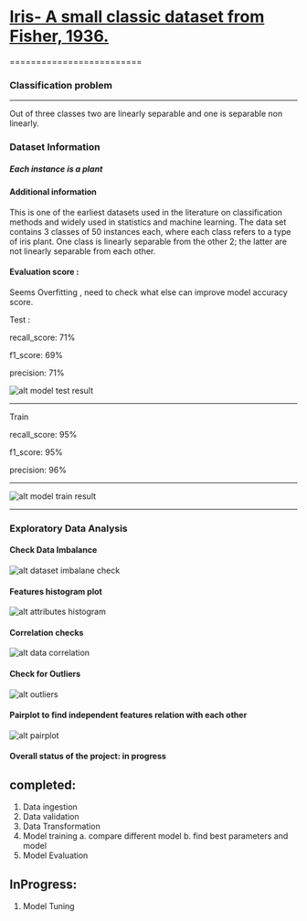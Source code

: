 <!-- @format -->

# [Iris- A small classic dataset from Fisher, 1936.](https://archive.ics.uci.edu/dataset/53/iris)

=========================

### Classification problem

---

Out of three classes two are linearly separable and one is separable non linearly.

### Dataset Information

##### Each instance is a plant

#### Additional information

This is one of the earliest datasets used in the literature on classification methods and widely used in statistics and machine learning. The data set contains 3 classes of 50 instances each, where each class refers to a type of iris plant. One class is linearly separable from the other 2; the latter are not linearly separable from each other.

#### Evaluation score :

Seems Overfitting , need to check what else can improve model accuracy score.

Test :

recall_score: 71%

f1_score: 69%

precision: 71%

![alt model test result](https://github.com/brajeshkumar1989/IrisDataPrediction/blob/main/images/Test_result.PNG)

<hr/>

Train

recall_score: 95%

f1_score: 95%

precision: 96%

<hr/>

![alt model train result](https://github.com/brajeshkumar1989/IrisDataPrediction/blob/main/images/Train_result.PNG)

<hr/>

### Exploratory Data Analysis

#### Check Data Imbalance

![alt dataset imbalane check](https://github.com/brajeshkumar1989/IrisDataPrediction/blob/main/images/class_count_check_data_imbalance.png)

#### Features histogram plot

![alt attributes histogram](https://github.com/brajeshkumar1989/IrisDataPrediction/blob/main/images/attribute_histogram_plots.png)

#### Correlation checks

![alt data correlation](https://github.com/brajeshkumar1989/IrisDataPrediction/blob/main/images/features_correlation.png)

#### Check for Outliers

![alt outliers](https://github.com/brajeshkumar1989/IrisDataPrediction/blob/main/images/check_for_outliers.png)

#### Pairplot to find independent features relation with each other

![alt pairplot](https://github.com/brajeshkumar1989/IrisDataPrediction/blob/main/images/compare_features.png)

#### Overall status of the project: in progress

## completed:

1. Data ingestion
2. Data validation
3. Data Transformation
4. Model training
   a. compare different model
   b. find best parameters and model
5. Model Evaluation

## InProgress:

1. Model Tuning
